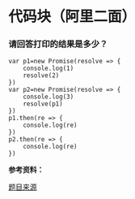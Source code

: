 # 代码块（阿里二面）

### 请回答打印的结果是多少？

```
var p1=new Promise(resolve => {
    console.log(1)
    resolve(2)
})
var p2=new Promise(resolve => {
    console.log(3)
    resolve(p1)
})
p1.then(re => {
    console.log(re)    
})
p2.then(re => {
    console.log(re)
})

```

**参考资料：**
  
  [题目来源](https://segmentfault.com/q/1010000013721635?utm_source=feed-content)
